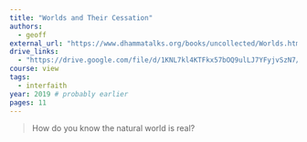 ```yaml
---
title: "Worlds and Their Cessation"
authors:
  - geoff
external_url: "https://www.dhammatalks.org/books/uncollected/Worlds.html"
drive_links:
  - "https://drive.google.com/file/d/1KNL7kl4KTFkx57bOQ9ulLJ7YFyjvSzN7/view?usp=drivesdk"
course: view
tags:
  - interfaith
year: 2019 # probably earlier
pages: 11
---
```


> How do you know the natural world is real?
